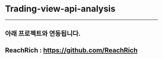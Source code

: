 # Trading-view-api-analysis




----------




## 아래 프로젝트와 연동됩니다.
ReachRich : https://github.com/ReachRich
----------
